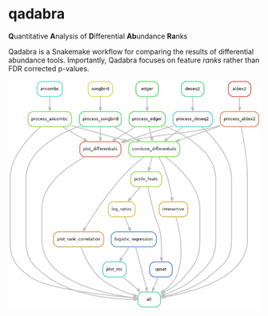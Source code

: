 # qadabra

**Q**uantitative **A**nalysis of **D**ifferential **Ab**undance **Ra**nks

Qadabra is a Snakemake workflow for comparing the results of differential abundance tools.
Importantly, Qadabra focuses on feature *ranks* rather than FDR corrected p-values.

![rulegraph](imgs/rule_graph.png)
